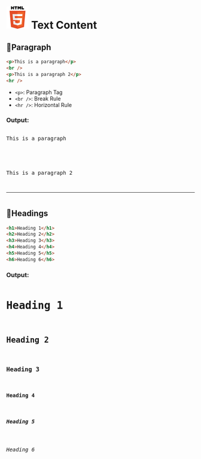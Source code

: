 # ![ ](../assets/html-logo.svg) Text Content

## 🔹Paragraph

```html
<p>This is a paragraph</p>
<br />
<p>This is a paragraph 2</p>
<hr />
```

- `<p>`: Paragraph Tag
- `<br />`: Break Rule
- `<hr />`: Horizontal Rule

### Output:

<pre>
<p>This is a paragraph</p>
<br />
<p>This is a paragraph 2</p>
<hr /></pre>

## 🔹Headings

```html
<h1>Heading 1</h1>
<h2>Heading 2</h2>
<h3>Heading 3</h3>
<h4>Heading 4</h4>
<h5>Heading 5</h5>
<h6>Heading 6</h6>
```
### Output:

<pre>
<h1>Heading 1</h1>
<h2>Heading 2</h2>
<h3>Heading 3</h3>
<h4>Heading 4</h4>
<h5>Heading 5</h5>
<h6>Heading 6</h6></pre>
